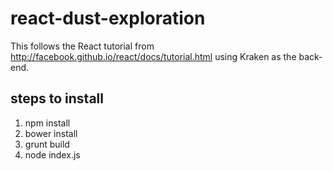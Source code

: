 # react-dust-exploration

This follows the React tutorial from http://facebook.github.io/react/docs/tutorial.html using Kraken as the back-end.

## steps to install

1. npm install
1. bower install
1. grunt build
1. node index.js
